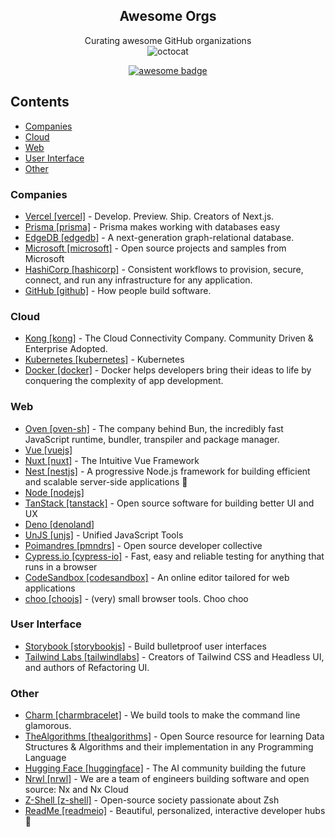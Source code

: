 <div align="center">

## Awesome Orgs
Curating awesome GitHub organizations  
![octocat](https://github.githubassets.com/images/icons/emoji/hearts_around.png)

[![awesome badge](https://awesome.re/badge.svg)](https://awesome.re)

</div>

## Contents
- [Companies](#companies)
- [Cloud](#cloud)
- [Web](#web)
- [User Interface](#user-interface)
- [Other](#other)

### Companies
- [Vercel [vercel]](https://github.com/vercel) - Develop. Preview. Ship. Creators of Next.js.
- [Prisma [prisma]](https://github.com/prisma) - Prisma makes working with databases easy
- [EdgeDB [edgedb]](https://github.com/edgedb) - A next-generation graph-relational database.
- [Microsoft [microsoft]](https://github.com/microsoft) - Open source projects and samples from Microsoft
- [HashiCorp [hashicorp]](https://github.com/hashicorp) - Consistent workflows to provision, secure, connect, and run any infrastructure for any application.
- [GitHub [github]](https://github.com/github) - How people build software.

### Cloud
- [Kong [kong]](https://github.com/Kong) - The Cloud Connectivity Company. Community Driven & Enterprise Adopted.
- [Kubernetes [kubernetes]](https://github.com/kubernetes) - Kubernetes
- [Docker [docker]](https://github.com/docker) - Docker helps developers bring their ideas to life by conquering the complexity of app development.

### Web
- [Oven [oven-sh]](https://github.com/oven-sh) - The company behind Bun, the incredibly fast JavaScript runtime, bundler, transpiler and package manager.
- [Vue [vuejs]](https://github.com/vuejs)
- [Nuxt [nuxt]](https://github.com/nuxt) - The Intuitive Vue Framework
- [Nest [nestjs]](https://github.com/nestjs) - A progressive Node.js framework for building efficient and scalable server-side applications 🚀
- [Node [nodejs]](https://github.com/nodejs)
- [TanStack [tanstack]](https://github.com/TanStack) - Open source software for building better UI and UX
- [Deno [denoland]](https://github.com/denoland)
- [UnJS [unjs]](https://github.com/unjs) - Unified JavaScript Tools
- [Poimandres [pmndrs]](https://github.com/pmndrs) - Open source developer collective
- [Cypress.io [cypress-io]](https://github.com/cypress-io) - Fast, easy and reliable testing for anything that runs in a browser
- [CodeSandbox [codesandbox]](https://github.com/codesandbox) - An online editor tailored for web applications
- [choo [choojs]](https://github.com/choojs) - (very) small browser tools. Choo choo

### User Interface
- [Storybook [storybookjs]](https://github.com/storybookjs) - Build bulletproof user interfaces
- [Tailwind Labs [tailwindlabs]](https://github.com/tailwindlabs) - Creators of Tailwind CSS and Headless UI, and authors of Refactoring UI.

### Other
- [Charm [charmbracelet]](https://github.com/charmbracelet) - We build tools to make the command line glamorous.
- [TheAlgorithms [thealgorithms]](https://github.com/thealgorithms) - Open Source resource for learning Data Structures & Algorithms and their implementation in any Programming Language
- [Hugging Face [huggingface]](https://github.com/huggingface) - The AI community building the future
- [Nrwl [nrwl]](https://github.com/nrwl) - We are a team of engineers building software and open source: Nx and Nx Cloud
- [Z-Shell [z-shell]](https://github.com/z-shell) - Open-source society passionate about Zsh
- [ReadMe [readmeio]](https://github.com/readmeio) - Beautiful, personalized, interactive developer hubs 🦉
